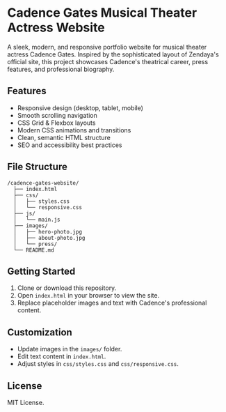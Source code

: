 # Cadence Gates Musical Theater Actress Website

A sleek, modern, and responsive portfolio website for musical theater actress Cadence Gates. Inspired by the sophisticated layout of Zendaya's official site, this project showcases Cadence's theatrical career, press features, and professional biography.

## Features
- Responsive design (desktop, tablet, mobile)
- Smooth scrolling navigation
- CSS Grid & Flexbox layouts
- Modern CSS animations and transitions
- Clean, semantic HTML structure
- SEO and accessibility best practices

## File Structure
```
/cadence-gates-website/
  ├── index.html
  ├── css/
  │   ├── styles.css
  │   └── responsive.css
  ├── js/
  │   └── main.js
  ├── images/
  │   ├── hero-photo.jpg
  │   ├── about-photo.jpg
  │   └── press/
  └── README.md
```

## Getting Started
1. Clone or download this repository.
2. Open `index.html` in your browser to view the site.
3. Replace placeholder images and text with Cadence's professional content.

## Customization
- Update images in the `images/` folder.
- Edit text content in `index.html`.
- Adjust styles in `css/styles.css` and `css/responsive.css`.

## License
MIT License. 